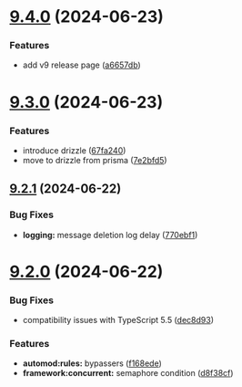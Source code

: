 # [9.4.0](https://github.com/onesoft-sudo/sudobot/compare/v9.3.0...v9.4.0) (2024-06-23)


### Features

* add v9 release page ([a6657db](https://github.com/onesoft-sudo/sudobot/commit/a6657db2ffdfb91b18878307b0834848b47cfceb))



# [9.3.0](https://github.com/onesoft-sudo/sudobot/compare/v9.2.1...v9.3.0) (2024-06-23)


### Features

* introduce drizzle ([67fa240](https://github.com/onesoft-sudo/sudobot/commit/67fa240bd6bfaa437c06c75a1719f824546579b3))
* move to drizzle from prisma ([7e2bfd5](https://github.com/onesoft-sudo/sudobot/commit/7e2bfd5fe3776ad04bccfb7e7871c85e75ede2e1))



## [9.2.1](https://github.com/onesoft-sudo/sudobot/compare/v9.2.0...v9.2.1) (2024-06-22)


### Bug Fixes

* **logging:** message deletion log delay ([770ebf1](https://github.com/onesoft-sudo/sudobot/commit/770ebf18c02ebc044a9f88f815a63d12ace29da6))



# [9.2.0](https://github.com/onesoft-sudo/sudobot/compare/v9.1.0...v9.2.0) (2024-06-22)


### Bug Fixes

* compatibility issues with TypeScript 5.5 ([dec8d93](https://github.com/onesoft-sudo/sudobot/commit/dec8d93f70fd9305a930428ee5f96ec921fbc74a))


### Features

* **automod:rules:** bypassers ([f168ede](https://github.com/onesoft-sudo/sudobot/commit/f168ede30306194529882af54e999f46bfe1a9bb))
* **framework:concurrent:** semaphore condition ([d8f38cf](https://github.com/onesoft-sudo/sudobot/commit/d8f38cf2a1b3b8a091a2fae768c77fd7c11f86dc))



